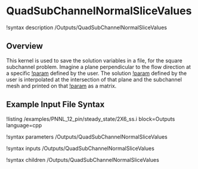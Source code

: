 # QuadSubChannelNormalSliceValues

!syntax description /Outputs/QuadSubChannelNormalSliceValues

## Overview

<!-- -->

This kernel is used to save the solution variables in a file, for the square subchannel problem.
Imagine a plane perpendicular to the flow direction at a specific [!param](/Outputs/QuadSubChannelNormalSliceValues/height) defined by the user.
The solution [!param](/Outputs/QuadSubChannelNormalSliceValues/variable) defined by the user is interpolated at the intersection of that plane
and the subchannel mesh and printed on that [!param](/Outputs/QuadSubChannelNormalSliceValues/file_base) as a matrix.

## Example Input File Syntax

!listing /examples/PNNL_12_pin/steady_state/2X6_ss.i block=Outputs language=cpp

!syntax parameters /Outputs/QuadSubChannelNormalSliceValues

!syntax inputs /Outputs/QuadSubChannelNormalSliceValues

!syntax children /Outputs/QuadSubChannelNormalSliceValues
